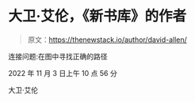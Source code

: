# 大卫·艾伦，《新书库》的作者

> 原文：<https://thenewstack.io/author/david-allen/>

连接问题:在图中寻找正确的路径

2022 年 11 月 3 日上午 10 点 56 分

大卫·艾伦